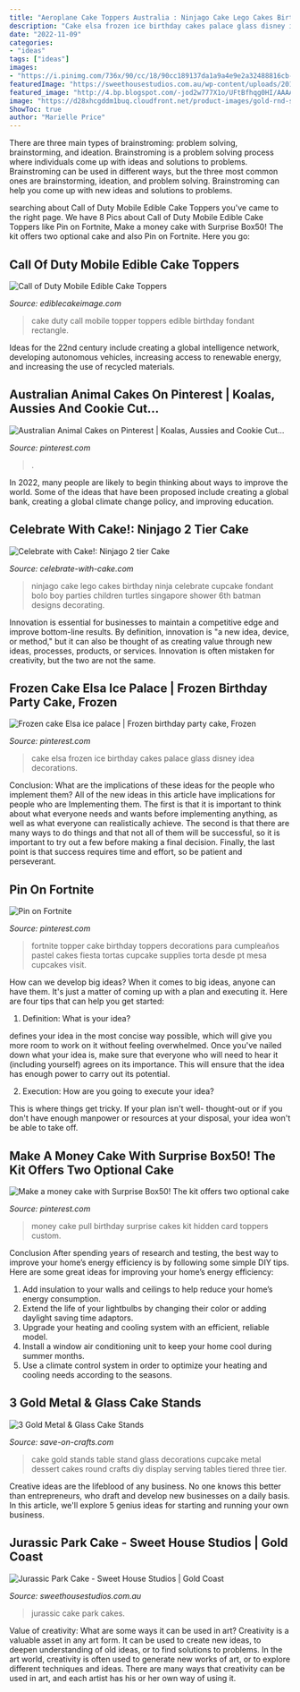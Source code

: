 ```yaml
---
title: "Aeroplane Cake Toppers Australia : Ninjago Cake Lego Cakes Birthday Ninja Celebrate Cupcake Fondant Bolo Boy Parties Children Turtles Singapore Shower 6th Batman Designs Decorating"
description: "Cake elsa frozen ice birthday cakes palace glass disney idea decorations"
date: "2022-11-09"
categories:
- "ideas"
tags: ["ideas"]
images:
- "https://i.pinimg.com/736x/90/cc/18/90cc189137da1a9a4e9e2a32488816cb--cake-elsa-elsa-cake-ideas.jpg"
featuredImage: "https://sweethousestudios.com.au/wp-content/uploads/2019/03/Jurassic_Park2.jpg"
featured_image: "http://4.bp.blogspot.com/-jod2w777X1o/UFtBfhqg0HI/AAAAAAAAMBM/75K0nwbfekw/s1600/IMG_7365_new.jpg"
image: "https://d28xhcgddm1buq.cloudfront.net/product-images/gold-rnd-stnd-mtl-gls-s-3-A.jpg"
ShowToc: true
author: "Marielle Price"
---
```



There are three main types of brainstroming: problem solving, brainstorming, and ideation.
Brainstroming is a problem solving process where individuals come up with ideas and solutions to problems. Brainstroming can be used in different ways, but the three most common ones are brainstorming, ideation, and problem solving. Brainstroming can help you come up with new ideas and solutions to problems.

	

		
searching about Call of Duty Mobile Edible Cake Toppers you've came to the right page. We have 8 Pics about Call of Duty Mobile Edible Cake Toppers like Pin on Fortnite, Make a money cake with Surprise Box50! The kit offers two optional cake and also Pin on Fortnite. Here you go:
		
    
## Call Of Duty Mobile Edible Cake Toppers

<img loading=lazy src="https://www.ediblecakeimage.com/pub/media/catalog/product/cache/6d861deb177c5e7f65f58e45e2b34386/c/a/call_of_duty_mobile_cake_topper.jpg" onerror="this.onerror=null;this.src='https://tse1.mm.bing.net/th?id=OIP.6-dfX3X6B1pdFBe2CGKo7wHaJd&amp;pid=15.1';" alt="Call of Duty Mobile Edible Cake Toppers">

_Source: ediblecakeimage.com_

>cake duty call mobile topper toppers edible birthday fondant rectangle. 

	

Ideas for the 22nd century include creating a global intelligence network, developing autonomous vehicles, increasing access to renewable energy, and increasing the use of recycled materials.

    
## Australian Animal Cakes On Pinterest | Koalas, Aussies And Cookie Cut…

<img loading=lazy src="https://s-media-cache-ak0.pinimg.com/originals/a9/6f/06/a96f062444899f7da08783edc5a4eb37.jpg" onerror="this.onerror=null;this.src='https://tse4.mm.bing.net/th?id=OIP.RZzE4IULwBsL9oduxVtb7QHaFk&amp;pid=15.1';" alt="Australian Animal Cakes on Pinterest | Koalas, Aussies and Cookie Cut…">

_Source: pinterest.com_

>. 

	

In 2022, many people are likely to begin thinking about ways to improve the world. Some of the ideas that have been proposed include creating a global bank, creating a global climate change policy, and improving education.

    
## Celebrate With Cake!: Ninjago 2 Tier Cake

<img loading=lazy src="http://4.bp.blogspot.com/-jod2w777X1o/UFtBfhqg0HI/AAAAAAAAMBM/75K0nwbfekw/s1600/IMG_7365_new.jpg" onerror="this.onerror=null;this.src='https://tse3.mm.bing.net/th?id=OIP.tbwhaIOe9252Xg8_X6MO7AHaLG&amp;pid=15.1';" alt="Celebrate with Cake!: Ninjago 2 tier Cake">

_Source: celebrate-with-cake.com_

>ninjago cake lego cakes birthday ninja celebrate cupcake fondant bolo boy parties children turtles singapore shower 6th batman designs decorating. 

	

Innovation is essential for businesses to maintain a competitive edge and improve bottom-line results. By definition, innovation is "a new idea, device, or method," but it can also be thought of as creating value through new ideas, processes, products, or services. Innovation is often mistaken for creativity, but the two are not the same.

    
## Frozen Cake Elsa Ice Palace | Frozen Birthday Party Cake, Frozen

<img loading=lazy src="https://i.pinimg.com/736x/90/cc/18/90cc189137da1a9a4e9e2a32488816cb--cake-elsa-elsa-cake-ideas.jpg" onerror="this.onerror=null;this.src='https://tse2.mm.bing.net/th?id=OIP.Pqt4QrqzbdjuOGMMX7p14wHaJ3&amp;pid=15.1';" alt="Frozen cake Elsa ice palace | Frozen birthday party cake, Frozen">

_Source: pinterest.com_

>cake elsa frozen ice birthday cakes palace glass disney idea decorations. 

	

Conclusion: What are the implications of these ideas for the people who implement them?
All of the new ideas in this article have implications for people who are Implementing them. The first is that it is important to think about what everyone needs and wants before implementing anything, as well as what everyone can realistically achieve. The second is that there are many ways to do things and that not all of them will be successful, so it is important to try out a few before making a final decision. Finally, the last point is that success requires time and effort, so be patient and perseverant.

    
## Pin On Fortnite

<img loading=lazy src="https://i.pinimg.com/originals/2c/b0/46/2cb0465d4ce9b29bd2cdeb657d24ca13.jpg" onerror="this.onerror=null;this.src='https://tse4.mm.bing.net/th?id=OIP.pUXDDnO6_YW9r5Pcv8EgngHaMd&amp;pid=15.1';" alt="Pin on Fortnite">

_Source: pinterest.com_

>fortnite topper cake birthday toppers decorations para cumpleaños pastel cakes fiesta tortas cupcake supplies torta desde pt mesa cupcakes visit. 

	

How can we develop big ideas?
When it comes to big ideas, anyone can have them. It's just a matter of coming up with a plan and executing it. Here are four tips that can help you get started:
1. Definition: What is your idea?

 defines your idea in the most concise way possible, which will give you more room to work on it without feeling overwhelmed. Once you've nailed down what your idea is, make sure that everyone who will need to hear it (including yourself) agrees on its importance. This will ensure that the idea has enough power to carry out its potential.

2. Execution: How are you going to execute your idea?

This is where things get tricky. If your plan isn't well- thought-out or if you don't have enough manpower or resources at your disposal, your idea won't be able to take off.

    
## Make A Money Cake With Surprise Box50! The Kit Offers Two Optional Cake

<img loading=lazy src="https://i.pinimg.com/originals/fa/21/5c/fa215cd639056d5eafbb28daacc6babb.jpg" onerror="this.onerror=null;this.src='https://tse4.mm.bing.net/th?id=OIP.xnS1ZiTIwyxVqFvuQTRkSgHaJ4&amp;pid=15.1';" alt="Make a money cake with Surprise Box50! The kit offers two optional cake">

_Source: pinterest.com_

>money cake pull birthday surprise cakes kit hidden card toppers custom. 

	

Conclusion
After spending years of research and testing, the best way to improve your home’s energy efficiency is by following some simple DIY tips. Here are some great ideas for improving your home’s energy efficiency: 
1. Add insulation to your walls and ceilings to help reduce your home’s energy consumption. 
2. Extend the life of your lightbulbs by changing their color or adding daylight saving time adaptors. 
3. Upgrade your heating and cooling system with an efficient, reliable model. 
4. Install a window air conditioning unit to keep your home cool during summer months. 
5. Use a climate control system in order to optimize your heating and cooling needs according to the seasons.

    
## 3 Gold Metal &amp; Glass Cake Stands

<img loading=lazy src="https://d28xhcgddm1buq.cloudfront.net/product-images/gold-rnd-stnd-mtl-gls-s-3-A.jpg" onerror="this.onerror=null;this.src='https://tse4.mm.bing.net/th?id=OIP.HPZMa10upwRamedT7QDmigHaLO&amp;pid=15.1';" alt="3 Gold Metal &amp; Glass Cake Stands">

_Source: save-on-crafts.com_

>cake gold stands table stand glass decorations cupcake metal dessert cakes round crafts diy display serving tables tiered three tier. 

	

Creative ideas are the lifeblood of any business. No one knows this better than entrepreneurs, who draft and develop new businesses on a daily basis. In this article, we'll explore 5 genius ideas for starting and running your own business.

    
## Jurassic Park Cake - Sweet House Studios | Gold Coast

<img loading=lazy src="https://sweethousestudios.com.au/wp-content/uploads/2019/03/Jurassic_Park2.jpg" onerror="this.onerror=null;this.src='https://tse2.mm.bing.net/th?id=OIP.vyModHz8IOsjeTOuKPc9sQHaIb&amp;pid=15.1';" alt="Jurassic Park Cake - Sweet House Studios | Gold Coast">

_Source: sweethousestudios.com.au_

>jurassic cake park cakes. 

	

Value of creativity: What are some ways it can be used in art?
Creativity is a valuable asset in any art form. It can be used to create new ideas, to deepen understanding of old ideas, or to find solutions to problems. In the art world, creativity is often used to generate new works of art, or to explore different techniques and ideas. There are many ways that creativity can be used in art, and each artist has his or her own way of using it.


